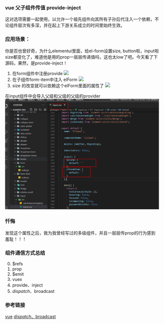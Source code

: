 ### vue 父子组件传值 provide-inject
这对选项需要一起使用，以允许一个祖先组件向其所有子孙后代注入一个依赖，不论组件层次有多深，并在起上下游关系成立的时间里始终生效。
### 应用场景：
你是否也曾好奇，为什么elementui里面，给el-form设置size, button啦，input啦size都变化了，难道他是用的prop一层层传递值吗，这也太low了吧。今天看了下源码，果然，是provide-inject！
1. 在form组件中注册provide
  ![](https://cdn.nlark.com/yuque/0/2020/png/622169/1594375674093-dd3bbd91-0833-438f-89ff-42c30d839ec3.png)
2. 在子组件form-item中注入 elForm
  ![](https://cdn.nlark.com/yuque/0/2020/png/622169/1594375843353-041d0ec4-73c2-48ed-a5eb-37b5902473c7.png)
3. size 的改变就可以依赖这个elForm里面的属性了
  ![](https://cdn.nlark.com/yuque/0/2020/png/622169/1594375921064-98e57c7a-62ef-48de-b62a-c544a59f476b.png)

  在input组件中会导入父级和父级的父级的provider
  ![](../assets/imgs/inject.png)

### 忏悔
发现这个属性之后，我为我曾经写过的多级组件，并且一层层传prop的行为感到羞耻！！！

### 组件通信方式总结
0. $refs
1. prop
2. $emit
3. vuex
4. provide、inject
5. $dispatch、$broadcast

### 参考链接
[vue](https://cn.vuejs.org/v2/api/#provide-inject)
[$dispatch、$broadcast](https://juejin.im/post/5c7fd345f265da2da771f4cd)